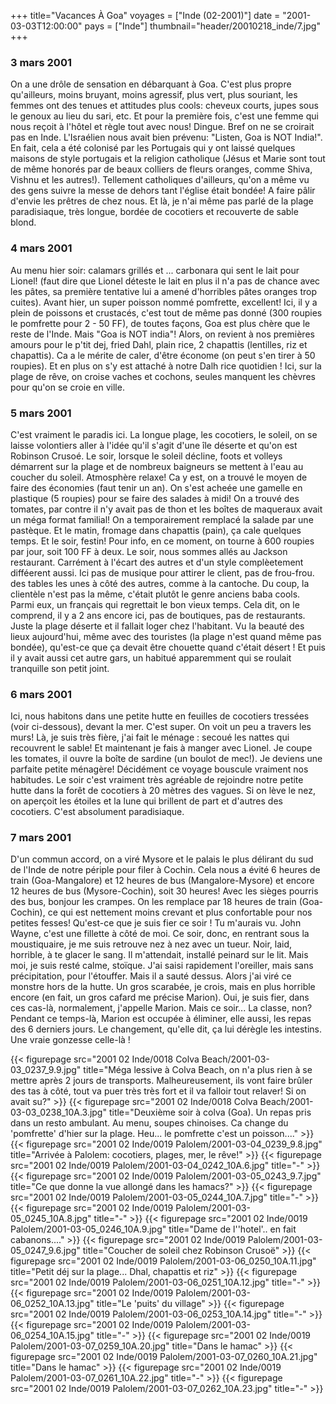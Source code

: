 +++
title="Vacances À Goa"
voyages = ["Inde (02-2001)"]
date = "2001-03-03T12:00:00"
pays = ["Inde"]
thumbnail="header/20010218_inde/7.jpg"
+++
### 3 mars 2001

On a une drôle de sensation en débarquant à Goa. C'est plus propre qu'ailleurs, 
moins bruyant, moins agressif, plus vert, plus souriant, les femmes ont des 
tenues et attitudes plus cools: cheveux courts, jupes sous le genoux au lieu 
du sari, etc. Et pour la première fois, c'est une femme qui nous reçoit à l'hôtel 
et règle tout avec nous! Dingue. Bref on ne se croirait pas en Inde. L'Israélien 
nous avait bien prévenu: "Listen, Goa is NOT India!". En fait, cela a été colonisé 
par les Portugais qui y ont laissé quelques maisons de style portugais et la 
religion catholique (Jésus et Marie sont tout de même honorés par de beaux colliers 
de fleurs oranges, comme Shiva, Vishnu et les autres!). Tellement catholiques 
d'ailleurs, qu'on a même vu des gens suivre la messe de dehors tant l'église 
était bondée! A faire pâlir d'envie les prêtres de chez nous. Et là, je n'ai 
même pas parlé de la plage paradisiaque, très longue, bordée de cocotiers et 
recouverte de sable blond. 

### 4 mars 2001

Au menu hier soir: calamars grillés et ... carbonara qui sent le lait pour 
Lionel! (faut dire que Lionel déteste le lait en plus il n'a pas de chance avec 
les pâtes, sa première tentative lui a amené d'horribles pâtes oranges trop 
cuites). Avant hier, un super poisson nommé pomfrette, excellent! Ici, il y 
a plein de poissons et crustacés, c'est tout de même pas donné (300 roupies 
le pomfrette pour 2 - 50 FF), de toutes façons, Goa est plus chère que le reste 
de l'Inde. Mais "Goa is NOT india"! Alors, on revient à nos premières amours 
pour le p'tit dej, fried Dahl, plain rice, 2 chapattis (lentilles, riz et chapattis). 
Ca a le mérite de caler, d'être économe (on peut s'en tirer à 50 roupies). Et 
en plus on s'y est attaché à notre Dalh rice quotidien ! Ici, sur la plage de 
rêve, on croise vaches et cochons, seules manquent les chèvres pour qu'on se 
croie en ville. 

### 5 mars 2001

C'est vraiment le paradis ici. La longue plage, les cocotiers, le soleil, on 
se laisse volontiers aller à l'idée qu'il s'agit d'une île déserte et qu'on 
est Robinson Crusoé. Le soir, lorsque le soleil décline, foots et volleys démarrent 
sur la plage et de nombreux baigneurs se mettent à l'eau au coucher du soleil. 
Atmosphère relaxe! Ca y est, on a trouvé le moyen de faire des économies (faut 
tenir un an). On s'est acheée une gamelle en plastique (5 roupies) pour se faire 
des salades à midi! On a trouvé des tomates, par contre il n'y avait pas de 
thon et les boîtes de maqueraux avait un méga format familial! On a temporairement 
remplacé la salade par une pastèque. Et le matin, fromage dans chapattis (pain), 
ça cale quelques temps. Et le soir, festin! Pour info, en ce moment, on tourne 
à 600 roupies par jour, soit 100 FF à deux. Le soir, nous sommes allés au Jackson 
restaurant. Carrément à l'écart des autres et d'un style complèetement difféerent 
aussi. Ici pas de musique pour attirer le client, pas de frou-frou. des tables 
les unes à côté des autres, comme à la cantoche. Du coup, la clientèle n'est 
pas la même, c'était plutôt le genre anciens baba cools. Parmi eux, un français 
qui regrettait le bon vieux temps. Cela dit, on le comprend, il y a 2 ans encore 
ici, pas de boutiques, pas de restaurants. Juste la plage déserte et il fallait 
loger chez l'habitant. Vu la beauté des lieux aujourd'hui, même avec des touristes 
(la plage n'est quand même pas bondée), qu'est-ce que ça devait être chouette 
quand c'était désert ! Et puis il y avait aussi cet autre gars, un habitué apparemment 
qui se roulait tranquille son petit joint. 

### 6 mars 2001

Ici, nous habitons dans une petite hutte en feuilles de cocotiers tressées 
(voir ci-dessous), devant la mer. C'est super. On voit un peu a travers les 
murs! Là, je suis très fière, j'ai fait le ménage : secoué les nattes qui recouvrent 
le sable! Et maintenant je fais à manger avec Lionel. Je coupe les tomates, 
il ouvre la boîte de sardine (un boulot de mec!). Je deviens une parfaite petite 
ménagère! Décidément ce voyage bouscule vraiment nos habitudes. Le soir c'est 
vraiment très agréable de rejoindre notre petite hutte dans la forêt de cocotiers 
à 20 mètres des vagues. Si on lève le nez, on aperçoit les étoiles et la lune 
qui brillent de part et d'autres des cocotiers. C'est absolument paradisiaque. 


### 7 mars 2001

D'un commun accord, on a viré Mysore et le palais le plus délirant du sud de 
l'Inde de notre périple pour filer à Cochin. Cela nous a évité 6 heures de train 
(Goa-Mangalore) et 12 heures de bus (Mangalore-Mysore) et encore 12 heures de 
bus (Mysore-Cochin), soit 30 heures! Avec les sièges pourris des bus, bonjour 
les crampes. On les remplace par 18 heures de train (Goa-Cochin), ce qui est 
nettement moins crevant et plus confortable pour nos petites fesses! Qu'est-ce 
que je suis fier ce soir ! Tu m'aurais vu. John Wayne, c'est une fillette à 
côté de moi. Ce soir, donc, en rentrant sous la moustiquaire, je me suis retrouve 
nez à nez avec un tueur. Noir, laid, horrible, à te glacer le sang. Il m'attendait, 
installé peinard sur le lit. Mais moi, je suis resté calme, stoïque. J'ai saisi 
rapidement l'oreiller, mais sans précipitation, pour l'étouffer. Mais il a sauté 
dessus. Alors j'ai viré ce monstre hors de la hutte. Un gros scarabée, je crois, 
mais en plus horrible encore (en fait, un gros cafard me précise Marion). Oui, 
je suis fier, dans ces cas-là, normalement, j'appelle Marion. Mais ce soir... 
La classe, non? Pendant ce temps-là, Marion est occupée à éliminer, elle aussi, 
les repas des 6 derniers jours. Le changement, qu'elle dit, ça lui dérègle les 
intestins. Une vraie gonzesse celle-là ! 


<div id="TOTO">{{< figurepage src="2001 02 Inde/0018 Colva Beach/2001-03-03_0237_9.9.jpg" title="Méga lessive à Colva Beach, on n'a plus rien à se mettre après 2 jours de transports. Malheureusement, ils vont faire brûler des tas à côté, tout va puer très très fort et il va falloir tout relaver! Si on avait su?"  >}}
{{< figurepage src="2001 02 Inde/0018 Colva Beach/2001-03-03_0238_10A.3.jpg" title="Deuxième soir à colva (Goa). Un repas pris dans un resto ambulant. Au menu, soupes chinoises. Ca change du 'pomfrette' d'hier sur la plage. Heu... le pomfrette c'est un poisson...."  >}}
{{< figurepage src="2001 02 Inde/0019 Palolem/2001-03-04_0239_9.8.jpg" title="Arrivée à Palolem: cocotiers, plages, mer, le rêve!"  >}}
{{< figurepage src="2001 02 Inde/0019 Palolem/2001-03-04_0242_10A.6.jpg" title="-"  >}}
{{< figurepage src="2001 02 Inde/0019 Palolem/2001-03-05_0243_9.7.jpg" title="Ce que donne la vue allongé dans les hamacs?"  >}}
{{< figurepage src="2001 02 Inde/0019 Palolem/2001-03-05_0244_10A.7.jpg" title="-"  >}}
{{< figurepage src="2001 02 Inde/0019 Palolem/2001-03-05_0245_10A.8.jpg" title="-"  >}}
{{< figurepage src="2001 02 Inde/0019 Palolem/2001-03-05_0246_10A.9.jpg" title="Dame de l''hotel'.. en fait cabanons...."  >}}
{{< figurepage src="2001 02 Inde/0019 Palolem/2001-03-05_0247_9.6.jpg" title="Coucher de soleil chez Robinson Crusoë"  >}}
{{< figurepage src="2001 02 Inde/0019 Palolem/2001-03-06_0250_10A.11.jpg" title="Petit déj sur la plage... Dhal, chapattis et riz"  >}}
{{< figurepage src="2001 02 Inde/0019 Palolem/2001-03-06_0251_10A.12.jpg" title="-"  >}}
{{< figurepage src="2001 02 Inde/0019 Palolem/2001-03-06_0252_10A.13.jpg" title="Le 'puits' du village"  >}}
{{< figurepage src="2001 02 Inde/0019 Palolem/2001-03-06_0253_10A.14.jpg" title="-"  >}}
{{< figurepage src="2001 02 Inde/0019 Palolem/2001-03-06_0254_10A.15.jpg" title="-"  >}}
{{< figurepage src="2001 02 Inde/0019 Palolem/2001-03-07_0259_10A.20.jpg" title="Dans le hamac"  >}}
{{< figurepage src="2001 02 Inde/0019 Palolem/2001-03-07_0260_10A.21.jpg" title="Dans le hamac"  >}}
{{< figurepage src="2001 02 Inde/0019 Palolem/2001-03-07_0261_10A.22.jpg" title="-"  >}}
{{< figurepage src="2001 02 Inde/0019 Palolem/2001-03-07_0262_10A.23.jpg" title="-"  >}}
</DIV>

